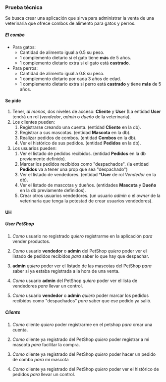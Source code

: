 ### Prueba técnica
Se busca crear una aplicación que sirva para administrar la venta de una veterinaria que ofrece combos de alimento para gatos y perros.

##### El combo
- Para gatos:
  - Cantidad de alimento igual a 0.5 su peso.
  - 1 complemento dietario si el gato tiene **más** de 5 años.
  - 1 complemento dietario extra si el gato está **castrado**.
- Para perros:
  - Cantidad de alimento igual a 0.8 su peso.
  - 1 complemento dietario por cada 3 años de edad.
  - 1 complemento dietario extra si perro está **castrado** y tiene **más** de 5 años.


#### Se pide
1. Tener, *al menos*, dos niveles de acceso: **Cliente** y **User** (La entidad **User** tendrá un rol (*vendedor*, *admin* o *dueño* de la veterinaria).
2. Los clientes pueden:
    1. Registrarse creando una cuenta. (entidad **Cliente** en la db).
    2. Registrar a sus mascotas. (entidad **Mascota** en la db).
    3. Realizar pedidos de combos. (entidad **Combos** en la db).
    4. Ver el histórico de sus pedidos. (entidad **Pedidos** en la db).
3. Los usuarios pueden:
    1. Ver el listado de pedidos recibidos. (entidad **Pedidos** en la db previamente definido).
    2. Marcar los pedidos recibidos como "despachados". (la entidad **Pedidos** va a tener una prop que sea "despachado")
    3. Ver el listado de vendedores. (entidad ***User** de rol *Vendedor* en la db).
    4. Ver el listado de mascotas y dueños. (entidades **Mascota** y **Dueño** en la db previamente definidos).
    5. Crear otros usuarios vendedores. (un usuario *admin* o el *owner* de la veterinaria que tenga la potestad de crear usuarios vendedores).


#### UH
##### User PetShop
1. *Como* usuario no registrado
   *quiero* registrarme en la aplicación
   *para* vender productos.

2. *Como* usuario **vendedor** o **admin** del PetShop
   *quiero* poder ver el listado de pedidos recibidos
   *para* saber lo que hay que despachar.

3. **admin**
   *quiero* poder ver el listado de las mascotas del PetShop
   *para* saber si ya estaba registrada a la hora de una venta.

4. *Como* usuario **admin** del PetShop
   *quiero* poder ver el lista de vendedores
   *para* llevar un control.

5. *Como* usuario **vendedor** o **admin**
   *quiero* poder marcar los pedidos recibidos como "despachados"
   *para* saber que ese pedido ya salió.

##### Cliente
1. *Como* cliente
   *quiero* poder registrarme en el petshop
   *para* crear una cuenta.

2. *Como* cliente ya registrado del PetShop
   *quiero* poder registrar a mi mascota
   *para* facilitar la compra.

3. *Como* cliente ya registrado del PetShop
   *quiero* poder hacer un pedido de combo
   *para* mi mascota

3. *Como* cliente ya registrado del PetShop
   *quiero* poder ver el histórico de pedidos
   *para* llevar un control.
